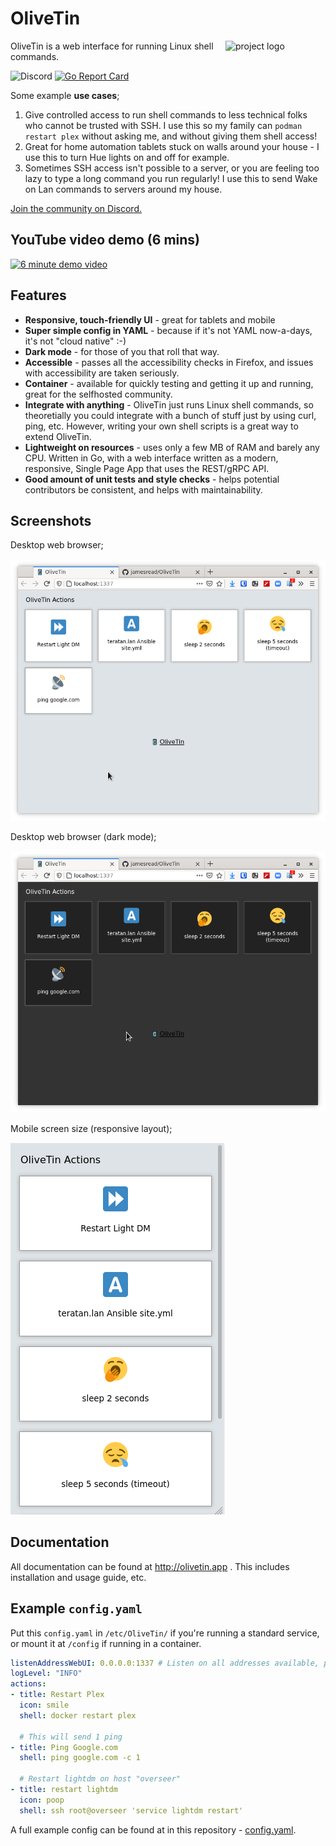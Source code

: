 # OliveTin

<img alt = "project logo" src = "https://github.com/jamesread/OliveTin/blob/main/webui/OliveTinLogo.png" align = "right" width = "160px" />

OliveTin is a web interface for running Linux shell commands.

![Discord](https://img.shields.io/discord/846737624960860180?label=Discord%20Server) [![Go Report Card](https://goreportcard.com/badge/github.com/jamesread/OliveTin)](https://goreportcard.com/report/github.com/jamesread/OliveTin)


Some example **use cases**;

1. Give controlled access to run shell commands to less technical folks who cannot be trusted with SSH. I use this so my family can `podman restart plex` without asking me, and without giving them shell access!
2. Great for home automation tablets stuck on walls around your house - I use this to turn Hue lights on and off for example. 
3. Sometimes SSH access isn't possible to a server, or you are feeling too lazy to type a long command you run regularly! I use this to send Wake on Lan commands to servers around my house.

[Join the community on Discord.](https://discord.gg/JpDFXFH3)

## YouTube video demo (6 mins)

[![6 minute demo video](https://img.youtube.com/vi/Ej6NM9rmZtk/0.jpg)](https://www.youtube.com/watch?v=Ej6NM9rmZtk)

## Features

* **Responsive, touch-friendly UI** - great for tablets and mobile
* **Super simple config in YAML** - because if it's not YAML now-a-days, it's not "cloud native" :-) 
* **Dark mode** - for those of you that roll that way.
* **Accessible** - passes all the accessibility checks in Firefox, and issues with accessibility are taken seriously.  
* **Container** - available for quickly testing and getting it up and running, great for the selfhosted community. 
* **Integrate with anything** - OliveTin just runs Linux shell commands, so theoretially you could integrate with a bunch of stuff just by using curl, ping, etc. However, writing your own shell scripts is a great way to extend OliveTin.
* **Lightweight on resources** - uses only a few MB of RAM and barely any CPU. Written in Go, with a web interface written as a modern, responsive, Single Page App that uses the REST/gRPC API.
* **Good amount of unit tests and style checks** - helps potential contributors be consistent, and helps with maintainability.

## Screenshots

Desktop web browser;

![Desktop screenshot](media/screenshotDesktop.png)

Desktop web browser (dark mode); 

![Desktop screenshot](media/screenshotDesktopDark.png)

Mobile screen size (responsive layout); 

![Mobile screenshot](media/screenshotMobile.png)

## Documentation

All documentation can be found at http://olivetin.app . This includes installation and usage guide, etc. 

## Example `config.yaml` 

Put this `config.yaml` in `/etc/OliveTin/` if you're running a standard service, or mount it at `/config` if running in a container.

```yaml
listenAddressWebUI: 0.0.0.0:1337 # Listen on all addresses available, port 1337
logLevel: "INFO"
actions: 
- title: Restart Plex
  icon: smile
  shell: docker restart plex
  
  # This will send 1 ping 
- title: Ping Google.com
  shell: ping google.com -c 1
  
  # Restart lightdm on host "overseer"
- title: restart lightdm
  icon: poop
  shell: ssh root@overseer 'service lightdm restart'
```

A full example config can be found at in this repository - [config.yaml](https://github.com/jamesread/OliveTin/blob/main/var/config.yaml).


